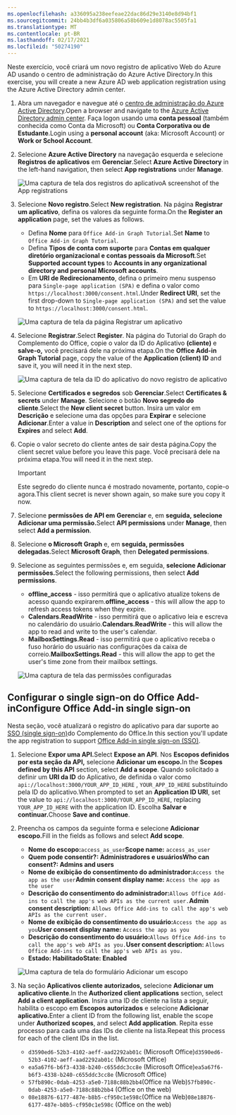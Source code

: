 ```yaml
---
ms.openlocfilehash: a336095a238eefeae22dac86d29e3140e8d94bf1
ms.sourcegitcommit: 24bb4b3df6a035806a58b609e1d8078ac5505fa1
ms.translationtype: MT
ms.contentlocale: pt-BR
ms.lasthandoff: 02/17/2021
ms.locfileid: "50274190"
---
```

<!-- markdownlint-disable MD002 MD041 -->

<span data-ttu-id="338f1-101">Neste exercício, você criará um novo registro de aplicativo Web do Azure AD usando o centro de administração do Azure Active Directory.</span><span class="sxs-lookup"><span data-stu-id="338f1-101">In this exercise, you will create a new Azure AD web application registration using the Azure Active Directory admin center.</span></span>

1. <span data-ttu-id="338f1-102">Abra um navegador e navegue até o [centro de administração do Azure Active Directory](https://aad.portal.azure.com).</span><span class="sxs-lookup"><span data-stu-id="338f1-102">Open a browser and navigate to the [Azure Active Directory admin center](https://aad.portal.azure.com).</span></span> <span data-ttu-id="338f1-103">Faça logon usando uma **conta pessoal** (também conhecida como Conta da Microsoft) ou **Conta Corporativa ou de Estudante**.</span><span class="sxs-lookup"><span data-stu-id="338f1-103">Login using a **personal account** (aka: Microsoft Account) or **Work or School Account**.</span></span>

1. <span data-ttu-id="338f1-104">Selecione **Azure Active Directory** na navegação esquerda e selecione **Registros de aplicativos** em **Gerenciar**.</span><span class="sxs-lookup"><span data-stu-id="338f1-104">Select **Azure Active Directory** in the left-hand navigation, then select **App registrations** under **Manage**.</span></span>

    ![<span data-ttu-id="338f1-105">Uma captura de tela dos registros do aplicativo</span><span class="sxs-lookup"><span data-stu-id="338f1-105">A screenshot of the App registrations</span></span> ](images/app-registrations.png)

1. <span data-ttu-id="338f1-106">Selecione **Novo registro**.</span><span class="sxs-lookup"><span data-stu-id="338f1-106">Select **New registration**.</span></span> <span data-ttu-id="338f1-107">Na página **Registrar um aplicativo**, defina os valores da seguinte forma.</span><span class="sxs-lookup"><span data-stu-id="338f1-107">On the **Register an application** page, set the values as follows.</span></span>

    - <span data-ttu-id="338f1-108">Defina **Nome** para `Office Add-in Graph Tutorial`.</span><span class="sxs-lookup"><span data-stu-id="338f1-108">Set **Name** to `Office Add-in Graph Tutorial`.</span></span>
    - <span data-ttu-id="338f1-109">Defina **Tipos de conta com suporte** para **Contas em qualquer diretório organizacional e contas pessoais da Microsoft**.</span><span class="sxs-lookup"><span data-stu-id="338f1-109">Set **Supported account types** to **Accounts in any organizational directory and personal Microsoft accounts**.</span></span>
    - <span data-ttu-id="338f1-110">Em **URI de Redirecionamento**, defina o primeiro menu suspenso para `Single-page application (SPA)` e defina o valor como `https://localhost:3000/consent.html`.</span><span class="sxs-lookup"><span data-stu-id="338f1-110">Under **Redirect URI**, set the first drop-down to `Single-page application (SPA)` and set the value to `https://localhost:3000/consent.html`.</span></span>

    ![Uma captura de tela da página Registrar um aplicativo](images/register-an-app.png)

1. <span data-ttu-id="338f1-112">Selecione **Registrar**.</span><span class="sxs-lookup"><span data-stu-id="338f1-112">Select **Register**.</span></span> <span data-ttu-id="338f1-113">Na página do Tutorial do Graph do Complemento do Office, copie o valor da ID do Aplicativo **(cliente)** e **salve-o,** você precisará dele na próxima etapa.</span><span class="sxs-lookup"><span data-stu-id="338f1-113">On the **Office Add-in Graph Tutorial** page, copy the value of the **Application (client) ID** and save it, you will need it in the next step.</span></span>

    ![Uma captura de tela da ID do aplicativo do novo registro de aplicativo](images/application-id.png)

1. <span data-ttu-id="338f1-115">Selecione **Certificados e segredos** sob **Gerenciar**.</span><span class="sxs-lookup"><span data-stu-id="338f1-115">Select **Certificates & secrets** under **Manage**.</span></span> <span data-ttu-id="338f1-116">Selecione o botão **Novo segredo do cliente**.</span><span class="sxs-lookup"><span data-stu-id="338f1-116">Select the **New client secret** button.</span></span> <span data-ttu-id="338f1-117">Insira um valor em **Descrição** e selecione uma das opções para **Expirar** e selecione **Adicionar**.</span><span class="sxs-lookup"><span data-stu-id="338f1-117">Enter a value in **Description** and select one of the options for **Expires** and select **Add**.</span></span>

1. <span data-ttu-id="338f1-118">Copie o valor secreto do cliente antes de sair desta página.</span><span class="sxs-lookup"><span data-stu-id="338f1-118">Copy the client secret value before you leave this page.</span></span> <span data-ttu-id="338f1-119">Você precisará dele na próxima etapa.</span><span class="sxs-lookup"><span data-stu-id="338f1-119">You will need it in the next step.</span></span>

    > [!IMPORTANT]
    > <span data-ttu-id="338f1-120">Este segredo do cliente nunca é mostrado novamente, portanto, copie-o agora.</span><span class="sxs-lookup"><span data-stu-id="338f1-120">This client secret is never shown again, so make sure you copy it now.</span></span>

1. <span data-ttu-id="338f1-121">Selecione **permissões de API em** **Gerenciar** e, em **seguida, selecione Adicionar uma permissão.**</span><span class="sxs-lookup"><span data-stu-id="338f1-121">Select **API permissions** under **Manage**, then select **Add a permission**.</span></span>

1. <span data-ttu-id="338f1-122">Selecione **o Microsoft Graph** e, em **seguida, permissões delegadas.**</span><span class="sxs-lookup"><span data-stu-id="338f1-122">Select **Microsoft Graph**, then **Delegated permissions**.</span></span>

1. <span data-ttu-id="338f1-123">Selecione as seguintes permissões e, em seguida, **selecione Adicionar permissões.**</span><span class="sxs-lookup"><span data-stu-id="338f1-123">Select the following permissions, then select **Add permissions**.</span></span>

    - <span data-ttu-id="338f1-124">**offline_access** - isso permitirá que o aplicativo atualize tokens de acesso quando expirarem.</span><span class="sxs-lookup"><span data-stu-id="338f1-124">**offline_access** - this will allow the app to refresh access tokens when they expire.</span></span>
    - <span data-ttu-id="338f1-125">**Calendars.ReadWrite** - isso permitirá que o aplicativo leia e escreva no calendário do usuário.</span><span class="sxs-lookup"><span data-stu-id="338f1-125">**Calendars.ReadWrite** - this will allow the app to read and write to the user's calendar.</span></span>
    - <span data-ttu-id="338f1-126">**MailboxSettings.Read** - isso permitirá que o aplicativo receba o fuso horário do usuário nas configurações da caixa de correio.</span><span class="sxs-lookup"><span data-stu-id="338f1-126">**MailboxSettings.Read** - this will allow the app to get the user's time zone from their mailbox settings.</span></span>

    ![Uma captura de tela das permissões configuradas](images/configured-permissions.png)

## <a name="configure-office-add-in-single-sign-on"></a><span data-ttu-id="338f1-128">Configurar o single sign-on do Office Add-in</span><span class="sxs-lookup"><span data-stu-id="338f1-128">Configure Office Add-in single sign-on</span></span>

<span data-ttu-id="338f1-129">Nesta seção, você atualizará o registro do aplicativo para dar suporte ao [SSO (single sign-on)](https://docs.microsoft.com/office/dev/add-ins/develop/sso-in-office-add-ins)do Complemento do Office.</span><span class="sxs-lookup"><span data-stu-id="338f1-129">In this section you'll update the app registration to support [Office Add-in single sign-on (SSO)](https://docs.microsoft.com/office/dev/add-ins/develop/sso-in-office-add-ins).</span></span>

1. <span data-ttu-id="338f1-130">Selecione **Expor uma API.**</span><span class="sxs-lookup"><span data-stu-id="338f1-130">Select **Expose an API**.</span></span> <span data-ttu-id="338f1-131">Nos **Escopos definidos por esta seção da API,** selecione **Adicionar um escopo.**</span><span class="sxs-lookup"><span data-stu-id="338f1-131">In the **Scopes defined by this API** section, select **Add a scope**.</span></span> <span data-ttu-id="338f1-132">Quando solicitado a definir um **URI da ID** do Aplicativo, de definida o valor como `api://localhost:3000/YOUR_APP_ID_HERE` , `YOUR_APP_ID_HERE` substituindo pela ID do aplicativo.</span><span class="sxs-lookup"><span data-stu-id="338f1-132">When prompted to set an **Application ID URI**, set the value to `api://localhost:3000/YOUR_APP_ID_HERE`, replacing `YOUR_APP_ID_HERE` with the application ID.</span></span> <span data-ttu-id="338f1-133">Escolha **Salvar e continuar.**</span><span class="sxs-lookup"><span data-stu-id="338f1-133">Choose **Save and continue**.</span></span>

1. <span data-ttu-id="338f1-134">Preencha os campos da seguinte forma e selecione **Adicionar escopo.**</span><span class="sxs-lookup"><span data-stu-id="338f1-134">Fill in the fields as follows and select **Add scope**.</span></span>

    - <span data-ttu-id="338f1-135">**Nome do escopo:**`access_as_user`</span><span class="sxs-lookup"><span data-stu-id="338f1-135">**Scope name:** `access_as_user`</span></span>
    - <span data-ttu-id="338f1-136">**Quem pode consentir?: Administradores e usuários**</span><span class="sxs-lookup"><span data-stu-id="338f1-136">**Who can consent?: Admins and users**</span></span>
    - <span data-ttu-id="338f1-137">**Nome de exibição do consentimento do administrador:**`Access the app as the user`</span><span class="sxs-lookup"><span data-stu-id="338f1-137">**Admin consent display name:** `Access the app as the user`</span></span>
    - <span data-ttu-id="338f1-138">**Descrição do consentimento do administrador:**`Allows Office Add-ins to call the app's web APIs as the current user.`</span><span class="sxs-lookup"><span data-stu-id="338f1-138">**Admin consent description:** `Allows Office Add-ins to call the app's web APIs as the current user.`</span></span>
    - <span data-ttu-id="338f1-139">**Nome de exibição do consentimento do usuário:**`Access the app as you`</span><span class="sxs-lookup"><span data-stu-id="338f1-139">**User consent display name:** `Access the app as you`</span></span>
    - <span data-ttu-id="338f1-140">**Descrição do consentimento do usuário:**`Allows Office Add-ins to call the app's web APIs as you.`</span><span class="sxs-lookup"><span data-stu-id="338f1-140">**User consent description:** `Allows Office Add-ins to call the app's web APIs as you.`</span></span>
    - <span data-ttu-id="338f1-141">**Estado: Habilitado**</span><span class="sxs-lookup"><span data-stu-id="338f1-141">**State: Enabled**</span></span>

    ![Uma captura de tela do formulário Adicionar um escopo](images/add-scope.png)

1. <span data-ttu-id="338f1-143">Na seção **Aplicativos cliente autorizados,** selecione **Adicionar um aplicativo cliente**.</span><span class="sxs-lookup"><span data-stu-id="338f1-143">In the **Authorized client applications** section, select **Add a client application**.</span></span> <span data-ttu-id="338f1-144">Insira uma ID de cliente na lista a seguir, habilita o escopo em **Escopos autorizados** e selecione **Adicionar aplicativo.**</span><span class="sxs-lookup"><span data-stu-id="338f1-144">Enter a client ID from the following list, enable the scope under **Authorized scopes**, and select **Add application**.</span></span> <span data-ttu-id="338f1-145">Repita esse processo para cada uma das IDs de cliente na lista.</span><span class="sxs-lookup"><span data-stu-id="338f1-145">Repeat this process for each of the client IDs in the list.</span></span>

    - <span data-ttu-id="338f1-146">`d3590ed6-52b3-4102-aeff-aad2292ab01c` (Microsoft Office)</span><span class="sxs-lookup"><span data-stu-id="338f1-146">`d3590ed6-52b3-4102-aeff-aad2292ab01c` (Microsoft Office)</span></span>
    - <span data-ttu-id="338f1-147">`ea5a67f6-b6f3-4338-b240-c655ddc3cc8e` (Microsoft Office)</span><span class="sxs-lookup"><span data-stu-id="338f1-147">`ea5a67f6-b6f3-4338-b240-c655ddc3cc8e` (Microsoft Office)</span></span>
    - <span data-ttu-id="338f1-148">`57fb890c-0dab-4253-a5e0-7188c88b2bb4`(Office na Web)</span><span class="sxs-lookup"><span data-stu-id="338f1-148">`57fb890c-0dab-4253-a5e0-7188c88b2bb4` (Office on the web)</span></span>
    - <span data-ttu-id="338f1-149">`08e18876-6177-487e-b8b5-cf950c1e598c`(Office na Web)</span><span class="sxs-lookup"><span data-stu-id="338f1-149">`08e18876-6177-487e-b8b5-cf950c1e598c` (Office on the web)</span></span>
